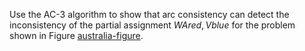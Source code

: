 

Use the AC-3 algorithm to show that arc consistency can detect the
inconsistency of the partial assignment
${{WA}}{red},V{blue}$ for the problem
shown in Figure <a class="insideBookFigRef" target="_blank" href="https://aimacode.github.io/aima-exercises/figures/australia-figure.png">australia-figure</a>.
